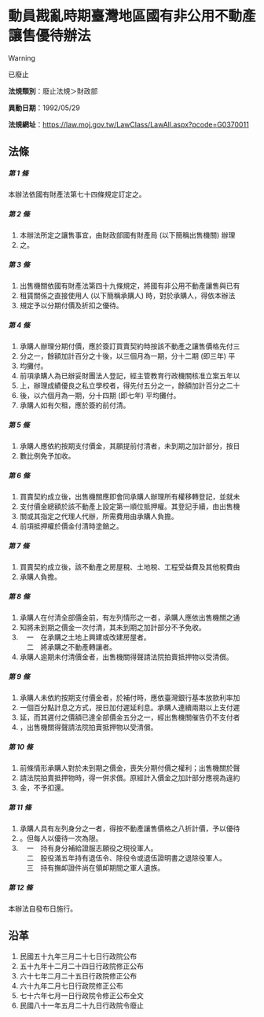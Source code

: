 # 動員戡亂時期臺灣地區國有非公用不動產讓售優待辦法


> [!WARNING]
> 已廢止


**法規類別**：廢止法規＞財政部

**異動日期**：1992/05/29  

**法規網址**：https://law.moj.gov.tw/LawClass/LawAll.aspx?pcode=G0370011



## 法條
##### 第 1 條
本辦法依國有財產法第七十四條規定訂定之。

##### 第 2 條
1. 本辦法所定之讓售事宜，由財政部國有財產局 (以下簡稱出售機關) 辦理
1. 之。

##### 第 3 條
1. 出售機關依國有財產法第四十九條規定，將國有非公用不動產讓售與已有
1. 租賃關係之直接使用人 (以下簡稱承購人) 時，對於承購人，得依本辦法
1. 規定予以分期付價及折扣之優待。

##### 第 4 條
1. 承購人辦理分期付價，應於簽訂買賣契約時按該不動產之讓售價格先付三
1. 分之一，餘額加計百分之十後，以三個月為一期，分十二期 (即三年) 平
1. 均攤付。
1. 前項承購人為已辦妥財團法人登記，經主管教育行政機關核准立案五年以
1. 上，辦理成績優良之私立學校者，得先付五分之一，餘額加計百分之二十
1. 後，以六個月為一期，分十四期 (即七年) 平均攤付。
1. 承購人如有欠租，應於簽約前付清。

##### 第 5 條
1. 承購人應依約按期支付價金，其願提前付清者，未到期之加計部分，按日
1. 數比例免予加收。

##### 第 6 條
1. 買賣契約成立後，出售機關應即會同承購人辦理所有權移轉登記，並就未
1. 支付價金總額於該不動產上設定第一順位抵押權。其登記手續，由出售機
1. 關或其指定之代理人代辦，所需費用由承購人負擔。
1. 前項抵押權於價金付清時塗銷之。

##### 第 7 條
1. 買賣契約成立後，該不動產之房屋稅、土地稅、工程受益費及其他稅費由
1. 承購人負擔。

##### 第 8 條
1. 承購人在付清全部價金前，有左列情形之一者，承購人應依出售機關之通
1. 知將未到期之價金一次付清，其未到期之加計部分不予免收。
1. 　一　在承購之土地上興建或改建房屋者。  
　二　將承購之不動產轉讓者。
1. 承購人逾期未付清價金者，出售機關得聲請法院拍賣抵押物以受清償。

##### 第 9 條
1. 承購人未依約按期支付價金者，於補付時，應依臺灣銀行基本放款利率加
1. 一個百分點計息之方式，按日加付遲延利息。承購人連續兩期以上支付遲
1. 延，而其遲付之價額已達全部價金五分之一，經出售機關催告仍不支付者
1. ，出售機關得聲請法院拍賣抵押物以受清償。

##### 第 10 條
1. 前條情形承購人對於未到期之價金，喪失分期付價之權利；出售機關於聲
1. 請法院拍賣抵押物時，得一併求償。原經計入價金之加計部分應視為違約
1. 金，不予扣還。

##### 第 11 條
1. 承購人具有左列身分之一者，得按不動產讓售價格之八折計價，予以優待
1. 。但每人以優待一次為限。
1. 　一　持有身分補給證服志願役之現役軍人。  
　二　股役滿五年持有退伍令、除役令或退伍證明書之退除役軍人。  
　三　持有撫卹證件尚在領卹期間之軍人遺族。

##### 第 12 條
本辦法自發布日施行。

## 沿革
1.  民國五十九年三月二十七日行政院公布
1.  五十九年十二月二十四日行政院修正公布
1.  六十七年二月二十五日行政院修正公布
1.  六十九年二月七日行政院修正公布
1. 七十六年七月一日行政院令修正公布全文
1. 民國八十一年五月二十九日行政院令廢止
